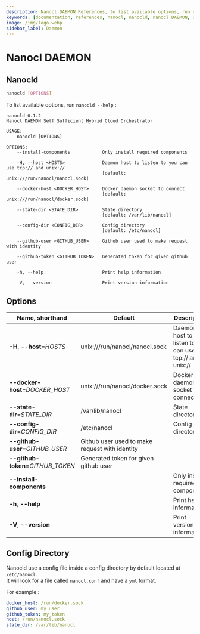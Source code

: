 ```yaml
---
description: Nanocl DAEMON References, to list available options, run nanocld --help
keywords: [documentation, references, nanocl, nanocld, nanocl DAEMON, DAEMON]
image: /img/logo.webp
sidebar_label: Daemon
---
```


# Nanocl DAEMON

## Nanocld

```sh
nanocld [OPTIONS]
```

To list available options, run `nanocld --help` :

```console
nanocld 0.1.2
Nanocl DAEMON Self Sufficient Hybrid Cloud Orchestrator

USAGE:
    nanocld [OPTIONS]

OPTIONS:
    --install-components            Only install required components

    -H, --host <HOSTS>              Daemon host to listen to you can use tcp:// and unix:// 
                                    [default: unix:///run/nanocl/nanocl.sock]

    --docker-host <DOCKER_HOST>     Docker daemon socket to connect
                                    [default: unix:///run/nanocl/docker.sock]

    --state-dir <STATE_DIR>         State directory
                                    [default: /var/lib/nanocl]

    --config-dir <CONFIG_DIR>       Config directory 
                                    [default: /etc/nanocl]

    --github-user <GITHUB_USER>     Github user used to make request with identity

    --github-token <GITHUB_TOKEN>   Generated token for given github user

    -h, --help                      Print help information

    -V, --version                   Print version information
```

## Options

| Name, shorthand      | Default | Description 
| -------------------- | ------- | -----------
| **-H**, **\--host**=*HOSTS* | unix:///run/nanocl/nanocl.sock | Daemon host to listen to you can use tcp:// and unix://
| **\--docker-host**=*DOCKER\_HOST* | unix:///run/nanocl/docker.sock | Docker daemon socket to connect
| **\--state-dir**=*STATE\_DIR* | /var/lib/nanocl | State directory
| **\--config-dir**=*CONFIG\_DIR* | /etc/nanocl | Config directory
| **\--github-user**=*GITHUB\_USER* |  Github user used to make request with identity
| **\--github-token**=*GITHUB\_TOKEN* | Generated token for given github user
| **\--install-components** |  | Only install required components
| **-h**, **\--help** | | Print help information
| **-V**, **\--version** | | Print version information


## Config Directory

Nanocld use a config file inside a config directory by default located at `/etc/nanocl`. <br />
It will look for a file called `nanocl.conf` and have a `yml` format.

For example :

```yaml
docker_host: /run/docker.sock
github_user: my_user
github_token: my_token
host: /run/nanocl.sock
state_dir: /var/lib/nanocl
```
